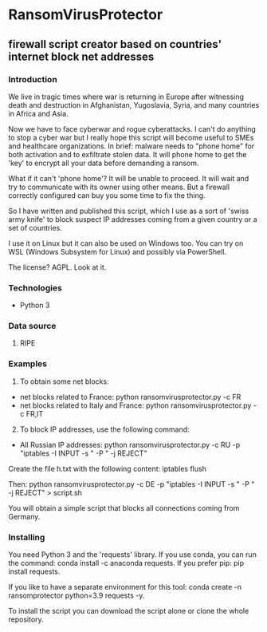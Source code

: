 # RansomVirusProtector

## firewall script creator based on countries' internet block net addresses

### Introduction 
We live in tragic times where war is returning in Europe after witnessing death and destruction in Afghanistan, Yugoslavia, Syria, and many countries in Africa and Asia.


Now we have to face cyberwar and rogue cyberattacks. I can't do anything to stop a cyber war but I really hope this script will become useful to SMEs and healthcare organizations. 
In brief: malware needs to "phone home" for both activation and to exfiltrate stolen data. It will phone home to get the 'key' to encrypt all your data before demanding a ransom. 

What if it can't 'phone home'? It will be unable to proceed. It will wait and try to communicate with its owner using other means. But a firewall correctly configured can buy you some time to fix the thing. 

So I have written and published this script, which I use as a sort of 'swiss army knife' to block suspect IP addresses coming from a given country or a set of countries. 

I use it on Linux but it can also be used on Windows too. You can try on WSL (Windows Subsystem for Linux) and possibly via PowerShell. 

The license? AGPL. Look at it. 


### Technologies
* Python 3

### Data source
1. RIPE

### Examples
1. To obtain some net blocks:
* net blocks related to France:  python ransomvirusprotector.py -c FR
* net blocks related to Italy and France: python ransomvirusprotector.py -c FR,IT

2. To block IP addresses, use the following command:
* All Russian IP addresses: python ransomvirusprotector.py -c RU -p "iptables -I INPUT -s " -P " -j REJECT"

Create the file h.txt with the following content:
iptables flush

Then:
python ransomvirusprotector.py -c DE -p "iptables -I INPUT -s " -P " -j REJECT" > script.sh 

You will obtain a simple script that blocks all connections coming from Germany. 


### Installing

You need Python 3 and the 'requests' library. If you use conda, you can run the command: conda install -c anaconda requests. If you prefer pip: pip install requests. 

If you like to have a separate environment for this tool: conda create -n ransomprotector python=3.9 requests -y. 

To install the script you can download the script alone or clone the whole repository. 

